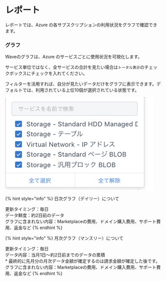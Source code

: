 # レポート

レポートでは、Azure の各サブスクリプションの利用状況をグラフで確認できます。

### グラフ

Waveのグラフは、Azure のサービスごとに使用状況を可視化します。

サービス単位ではなく、全サービスの合計を見たい場合は`トータル表示`のチェックボックスにチェックを入れてください。

フィルターを活用すれば、自分が見たいデータだけをグラフに表示できます。デフォルトでは、利用されている上位10個が選択されている状態です。

![](../../.gitbook/assets/Wave-4.png)

{% hint style="info" %}
日次グラフ（デイリー）について

更新タイミング：毎日\
データ鮮度：約2日前のデータ\
グラフに含まれない内容：Marketplaceの費用、ドメイン購入費用、サポート費用、返金など
{% endhint %}

{% hint style="info" %}
月次グラフ（マンスリー）について

更新タイミング：毎日\
データ内容：当月1日〜約2日前までのデータの累積\
\* 最終的に先月分の月次データ金額が確定するのは請求金額が確定した後です。\
グラフに含まれない内容：Marketplaceの費用、ドメイン購入費用、サポート費用、返金など
{% endhint %}
